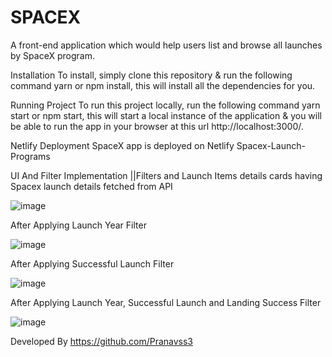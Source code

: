 # SPACEX

A front-end application which would help users list and browse all launches by SpaceX program.

Installation
To install, simply clone this repository & run the following command yarn or npm install, this will install all the dependencies for you.

Running Project
To run this project locally, run the following command yarn start or npm start, this will start a local instance of the application & you will be able to run the app in your browser at this url http://localhost:3000/.

Netlify Deployment
SpaceX app is deployed on Netlify Spacex-Launch-Programs

UI And Filter Implementation
||Filters and Launch Items details cards having Spacex launch details fetched from API

![image](https://github.com/Pranavss3/SPACEX/assets/93006590/e375c3a8-f1a7-41ef-90d8-6db7cc944b1c)


After Applying Launch Year Filter

![image](https://github.com/Pranavss3/SPACEX/assets/93006590/c922ff67-af05-4f4b-a0bb-ee643b04acda)


After Applying Successful Launch Filter

![image](https://github.com/Pranavss3/SPACEX/assets/93006590/572949f5-52fc-4051-a024-be62206b43e3)


After Applying Launch Year, Successful Launch and Landing Success Filter

![image](https://github.com/Pranavss3/SPACEX/assets/93006590/2888a7bc-4637-4823-aa13-ccd4e3859343)


Developed By https://github.com/Pranavss3
